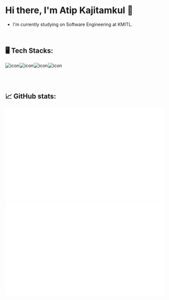 # Hi there, I'm Atip Kajitamkul 👋
* I'm currently studying on Software Engineering at KMITL.
<br>

## 🖥️ Tech Stacks:
<div style="display: flex; align-items: flex-start;"><img src="https://techstack-generator.vercel.app/python-icon.svg" alt="icon" width="45" height="45" /><img src="https://techstack-generator.vercel.app/java-icon.svg" alt="icon" width="45" height="45" /><img src="https://techstack-generator.vercel.app/cpp-icon.svg" alt="icon" width="45" height="45" /><img src="https://techstack-generator.vercel.app/github-icon.svg" alt="icon" width="45" height="45" /></div>
<br>

##  📈 GitHub stats:
![](https://raw.githubusercontent.com/Audio431/github-stats/master/generated/overview.svg)
<br>
![](https://raw.githubusercontent.com/Audio431/github-stats/master/generated/languages.svg)
